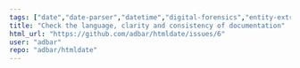 ```yaml
---
tags: ["date","date-parser","datetime","digital-forensics","entity-extraction","forensics-tools","information-extraction","metadata","metadata-extraction","natural-language-processing","nlp","opengraph","up-for-grabs","web-scraping","webscraping"]
title: "Check the language, clarity and consistency of documentation"
html_url: "https://github.com/adbar/htmldate/issues/6"
user: "adbar"
repo: "adbar/htmldate"
---
```


